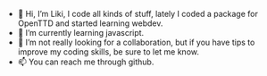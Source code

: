 - 👋 Hi, I’m Liki, I code all kinds of stuff, lately I coded a package for OpenTTD and started learning webdev.
- 🌱 I’m currently learning javascript.
- 💞️ I’m not really looking for a collaboration, but if you have tips to improve my coding skills, be sure to let me know.
- 📫 You can reach me through github.

<!---
liki-mc/liki-mc is a ✨ special ✨ repository because its `README.md` (this file) appears on your GitHub profile.
You can click the Preview link to take a look at your changes.
--->
